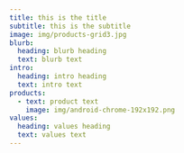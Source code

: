 ```yaml
---
title: this is the title
subtitle: this is the subtitle
image: img/products-grid3.jpg
blurb:
  heading: blurb heading
  text: blurb text
intro:
  heading: intro heading
  text: intro text
products:
  - text: product text
    image: img/android-chrome-192x192.png
values:
  heading: values heading
  text: values text
---
```

